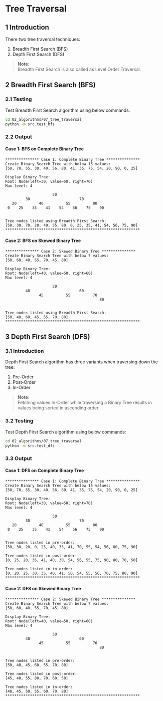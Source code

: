 # Tree Traversal

## 1 Introduction

There two tree traversal techniques:

1. Breadth First Search (BFS)
1. Depth First Search (DFS)

> **Note**:  
> Breadth First Search is also called as Level Order Traversal.

## 2 Breadth First Search (BFS)

### 2.1 Testing

Test Breadth First Search algorithm using below commands:

```sh
cd 02_algorithms/07_tree_traversal
python -m src.test_bfs
```

### 2.2 Output

#### Case 1: BFS on Complete Binary Tree

```log
*************** Case 1: Complete Binary Tree ***************
Create Binary Search Tree with below 15 values:
[50, 70, 55, 30, 40, 56, 80, 41, 35, 75, 54, 20, 90, 0, 25]

Display Binary Tree:
Root: Node(left=30, value=50, right=70)
Max level: 4

                     50
         30                      70
   20          40          55          80
 0    25    35    41    54    56    75    90


Tree nodes listed using Breadth First Search:
[50, 30, 70, 20, 40, 55, 80, 0, 25, 35, 41, 54, 56, 75, 90]
************************************************************
```

#### Case 2: BFS on Skewed Binary Tree

```log
*************** Case 2: Skewed Binary Tree ***************
Create Binary Search Tree with below 7 values:
[50, 60, 40, 55, 70, 45, 80]

Display Binary Tree:
Root: Node(left=40, value=50, right=60)
Max level: 4

                     50
         40                      60
               45          55          70
                                          80


Tree nodes listed using Breadth First Search:
[50, 40, 60, 45, 55, 70, 80]
************************************************************
```

## 3 Depth First Search (DFS)

### 3.1 Introduction

Depth First Search algorithm has three variants when traversing down the tree:

1. Pre-Order
2. Post-Order
3. In-Order

> **Note**:  
> Fetching values In-Order while traversing a Binary Tree results in values being sorted in ascending order.

### 3.2 Testing

Test Depth First Search algorithm using below commands:

```sh
cd 02_algorithms/07_tree_traversal
python -m src.test_dfs
```

### 3.3 Output

#### Case 1: DFS on Complete Binary Tree

```log
*************** Case 1: Complete Binary Tree ***************
Create Binary Search Tree with below 15 values:
[50, 70, 55, 30, 40, 56, 80, 41, 35, 75, 54, 20, 90, 0, 25]

Display Binary Tree:
Root: Node(left=30, value=50, right=70)
Max level: 4

                     50
         30                      70
   20          40          55          80
 0    25    35    41    54    56    75    90


Tree nodes listed in pre-order:
[50, 30, 20, 0, 25, 40, 35, 41, 70, 55, 54, 56, 80, 75, 90]

Tree nodes listed in post-order:
[0, 25, 20, 35, 41, 40, 30, 54, 56, 55, 75, 90, 80, 70, 50]

Tree nodes listed in in-order:
[0, 20, 25, 30, 35, 40, 41, 50, 54, 55, 56, 70, 75, 80, 90]
************************************************************
```

#### Case 2: DFS on Skewed Binary Tree

```log
*************** Case 2: Skewed Binary Tree ***************
Create Binary Search Tree with below 7 values:
[50, 60, 40, 55, 70, 45, 80]

Display Binary Tree:
Root: Node(left=40, value=50, right=60)
Max level: 4

                     50
         40                      60
               45          55          70
                                          80


Tree nodes listed in pre-order:
[50, 40, 45, 60, 55, 70, 80]

Tree nodes listed in post-order:
[45, 40, 55, 80, 70, 60, 50]

Tree nodes listed in in-order:
[40, 45, 50, 55, 60, 70, 80]
************************************************************
```
